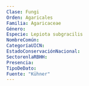 ```yaml
---
Clase: Fungi
Orden: Agaricales
Familia: Agaricaceae
Género: 
Especie: Lepiota subgracilis
NombreComún: 
CategoríaUICN: 
EstadoConservaciónNacional: 
SectorenlaRBHH: 
Presencia: 
TipoDeDato: 
Fuente: "Kühner"
---
```

